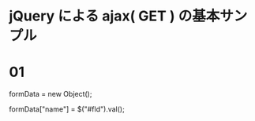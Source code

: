 # jQuery による ajax( GET ) の基本サンプル
# 01

formData = new Object();
    
formData["name"] = $("#fld").val();
